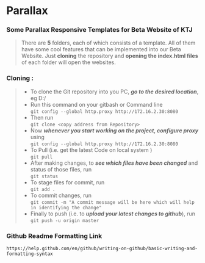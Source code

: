 # Parallax
### Some Parallax Responsive Templates for Beta Website of KTJ

> There are **5** folders, each of which consists of a template. All of them have some cool features that can be implemented into our Beta Website. Just **cloning** the repository and **opening the index.html files** of each folder will open the websites.

### Cloning : 

> - To clone the Git repository into you PC, ***go to the desired location***, eg D:/    
> - Run this command on your gitbash or Command line      
```git config --global http.proxy http://172.16.2.30:8080```
> - Then run        
```git clone <copy address from Repository>```
> - Now ***whenever you start working on the project, configure proxy*** using       
```git config --global http.proxy http://172.16.2.30:8080``` 
> - To Pull (i.e. get the latest Code on local system )       
```git pull```
> - After making changes, to ***see which files have been changed*** and status of those files, run       
```git status```
> - To stage files for commit, run        
```git add . ```
> - To commit changes, run         
```git commit -m "A commit message will be here which will help in identifying the change"```
> - Finally to push (i.e. to ***upload your latest changes to github***), run          
```git push -u origin master```

### Github Readme Formatting Link
```https://help.github.com/en/github/writing-on-github/basic-writing-and-formatting-syntax```
